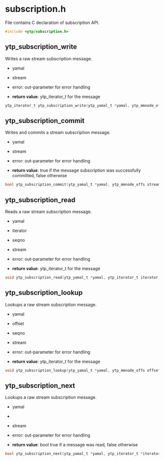 # subscription.h

File contains C declaration of subscription API.

```c
#include <ytp/subscription.h>
```

## ytp_subscription_write

Writes a raw stream subscription message. 
- yamal
- stream
- error: out-parameter for error handling 

- **return value**: ytp_iterator_t for the message

```c
ytp_iterator_t ytp_subscription_write(ytp_yamal_t *yamal, ytp_mmnode_offs stream, fmc_error_t **error)
```

## ytp_subscription_commit

Writes and commits a stream subscription message. 
- yamal
- stream
- error: out-parameter for error handling 

- **return value**: true if the message subscription was successfully committed, false otherwise

```c
bool ytp_subscription_commit(ytp_yamal_t *yamal, ytp_mmnode_offs stream, fmc_error_t **error)
```

## ytp_subscription_read

Reads a raw stream subscription message. 
- yamal
- iterator
- seqno
- stream
- error: out-parameter for error handling 

- **return value**: ytp_iterator_t for the message

```c
void ytp_subscription_read(ytp_yamal_t *yamal, ytp_iterator_t iterator, uint64_t *seqno, ytp_mmnode_offs *stream, fmc_error_t **error)
```

## ytp_subscription_lookup

Lookups a raw stream subscription message. 
- yamal
- offset
- seqno
- stream
- error: out-parameter for error handling 

- **return value**: ytp_iterator_t for the message

```c
void ytp_subscription_lookup(ytp_yamal_t *yamal, ytp_mmnode_offs offset, uint64_t *seqno, ytp_mmnode_offs *stream, fmc_error_t **error)
```

## ytp_subscription_next

Lookups a raw stream subscription message. 
- yamal
- [in/out]: iterator 
- stream
- error: out-parameter for error handling 

- **return value**: bool true if a message was read, false otherwise

```c
bool ytp_subscription_next(ytp_yamal_t *yamal, ytp_iterator_t *iterator, ytp_mmnode_offs *stream, fmc_error_t **error)
```

